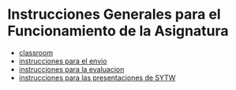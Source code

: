 # Instrucciones Generales para el Funcionamiento de la Asignatura

* [classroom](classroom.md)
* [instrucciones para el envio](instruccionesparaelenvio.md)
* [instrucciones para la evaluacion](instruccionesparalaevaluacion.md)
* [instrucciones para las presentaciones de SYTW](instruccionesparalaspresentaciones.md)
